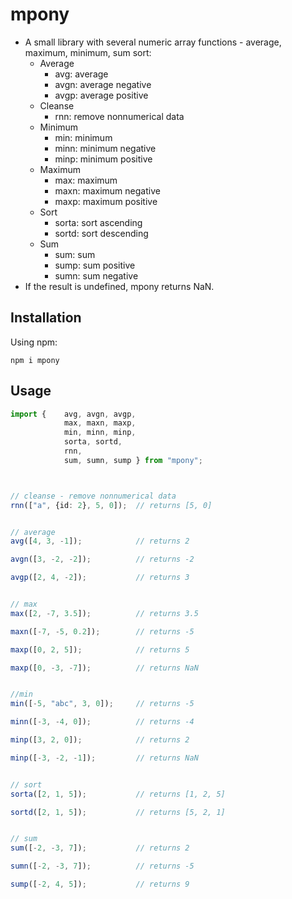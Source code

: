 # mpony
* A small library with several numeric array functions - average, maximum, minimum, sum sort:
    * Average
        * avg: average
        * avgn: average negative
        * avgp: average positive
    * Cleanse
        * rnn: remove nonnumerical data
    * Minimum
        * min: minimum
        * minn: minimum negative
        * minp: minimum positive
    * Maximum
        * max: maximum
        * maxn: maximum negative
        * maxp: maximum positive
    * Sort
        * sorta: sort ascending
        * sortd: sort descending
    * Sum
        * sum: sum
        * sump: sum positive
        * sumn: sum negative
* If the result is undefined, mpony returns NaN.

## Installation
Using npm:
```
npm i mpony
```

## Usage
```Typescript
import {    avg, avgn, avgp, 
            max, maxn, maxp, 
            min, minn, minp, 
            sorta, sortd,
            rnn,
            sum, sumn, sump } from "mpony";



// cleanse - remove nonnumerical data
rnn(["a", {id: 2}, 5, 0]);  // returns [5, 0]


// average
avg([4, 3, -1]);            // returns 2

avgn([3, -2, -2]);          // returns -2

avgp([2, 4, -2]);           // returns 3


// max
max([2, -7, 3.5]);          // returns 3.5

maxn([-7, -5, 0.2]);        // returns -5

maxp([0, 2, 5]);            // returns 5

maxp([0, -3, -7]);          // returns NaN


//min
min([-5, "abc", 3, 0]);     // returns -5

minn([-3, -4, 0]);          // returns -4

minp([3, 2, 0]);            // returns 2

minp([-3, -2, -1]);         // returns NaN


// sort
sorta([2, 1, 5]);           // returns [1, 2, 5]

sortd([2, 1, 5]);           // returns [5, 2, 1]


// sum
sum([-2, -3, 7]);           // returns 2

sumn([-2, -3, 7]);          // returns -5

sump([-2, 4, 5]);           // returns 9
```